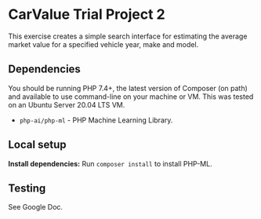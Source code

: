 # CarValue Trial Project 2

This exercise creates a simple search interface for estimating the average market value for a specified vehicle year, make and model.

## Dependencies

You should be running PHP 7.4+, the latest version of Composer (on path) and available to use command-line on your machine or VM. This was tested on an Ubuntu Server 20.04 LTS VM.

* `php-ai/php-ml` - PHP Machine Learning Library.

## Local setup

**Install dependencies:** Run `composer install` to install PHP-ML.

## Testing

See Google Doc.

